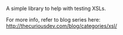 A simple library to help with testing XSLs.

For more info, refer to blog series here: http://thecuriousdev.com/blog/categories/xsl/
